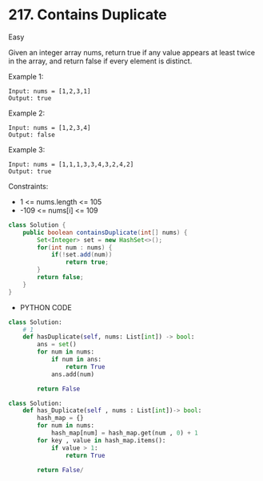 # 217. Contains Duplicate

Easy

Given an integer array nums, return true if any value appears at least twice in the array, and return false if every element is distinct.

Example 1:

```
Input: nums = [1,2,3,1]
Output: true
```

Example 2:

```
Input: nums = [1,2,3,4]
Output: false
```

Example 3:

```
Input: nums = [1,1,1,3,3,4,3,2,4,2]
Output: true
```

Constraints:

- 1 <= nums.length <= 105
- -109 <= nums[i] <= 109

```java
class Solution {
    public boolean containsDuplicate(int[] nums) {
        Set<Integer> set = new HashSet<>();
        for(int num : nums) {
            if(!set.add(num))
                return true;
        }
        return false;
    }
}
```

- PYTHON CODE

```python
class Solution:
    # 1
    def hasDuplicate(self, nums: List[int]) -> bool:
        ans = set()
        for num in nums:
            if num in ans:
                return True
            ans.add(num)

        return False

```

```python
class Solution:
    def has_Duplicate(self , nums : List[int])-> bool:
        hash_map = {}
        for num in nums:
            hash_map[num] = hash_map.get(num , 0) + 1
        for key , value in hash_map.items():
            if value > 1:
                return True

        return False/
```
